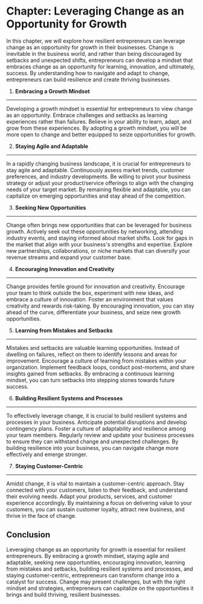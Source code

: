 Chapter: Leveraging Change as an Opportunity for Growth
=======================================================

In this chapter, we will explore how resilient entrepreneurs can leverage change as an opportunity for growth in their businesses. Change is inevitable in the business world, and rather than being discouraged by setbacks and unexpected shifts, entrepreneurs can develop a mindset that embraces change as an opportunity for learning, innovation, and ultimately, success. By understanding how to navigate and adapt to change, entrepreneurs can build resilience and create thriving businesses.

1. **Embracing a Growth Mindset**
---------------------------------

Developing a growth mindset is essential for entrepreneurs to view change as an opportunity. Embrace challenges and setbacks as learning experiences rather than failures. Believe in your ability to learn, adapt, and grow from these experiences. By adopting a growth mindset, you will be more open to change and better equipped to seize opportunities for growth.

2. **Staying Agile and Adaptable**
----------------------------------

In a rapidly changing business landscape, it is crucial for entrepreneurs to stay agile and adaptable. Continuously assess market trends, customer preferences, and industry developments. Be willing to pivot your business strategy or adjust your product/service offerings to align with the changing needs of your target market. By remaining flexible and adaptable, you can capitalize on emerging opportunities and stay ahead of the competition.

3. **Seeking New Opportunities**
--------------------------------

Change often brings new opportunities that can be leveraged for business growth. Actively seek out these opportunities by networking, attending industry events, and staying informed about market shifts. Look for gaps in the market that align with your business's strengths and expertise. Explore new partnerships, collaborations, or niche markets that can diversify your revenue streams and expand your customer base.

4. **Encouraging Innovation and Creativity**
--------------------------------------------

Change provides fertile ground for innovation and creativity. Encourage your team to think outside the box, experiment with new ideas, and embrace a culture of innovation. Foster an environment that values creativity and rewards risk-taking. By encouraging innovation, you can stay ahead of the curve, differentiate your business, and seize new growth opportunities.

5. **Learning from Mistakes and Setbacks**
------------------------------------------

Mistakes and setbacks are valuable learning opportunities. Instead of dwelling on failures, reflect on them to identify lessons and areas for improvement. Encourage a culture of learning from mistakes within your organization. Implement feedback loops, conduct post-mortems, and share insights gained from setbacks. By embracing a continuous learning mindset, you can turn setbacks into stepping stones towards future success.

6. **Building Resilient Systems and Processes**
-----------------------------------------------

To effectively leverage change, it is crucial to build resilient systems and processes in your business. Anticipate potential disruptions and develop contingency plans. Foster a culture of adaptability and resilience among your team members. Regularly review and update your business processes to ensure they can withstand change and unexpected challenges. By building resilience into your business, you can navigate change more effectively and emerge stronger.

7. **Staying Customer-Centric**
-------------------------------

Amidst change, it is vital to maintain a customer-centric approach. Stay connected with your customers, listen to their feedback, and understand their evolving needs. Adapt your products, services, and customer experience accordingly. By maintaining a focus on delivering value to your customers, you can sustain customer loyalty, attract new business, and thrive in the face of change.

Conclusion
----------

Leveraging change as an opportunity for growth is essential for resilient entrepreneurs. By embracing a growth mindset, staying agile and adaptable, seeking new opportunities, encouraging innovation, learning from mistakes and setbacks, building resilient systems and processes, and staying customer-centric, entrepreneurs can transform change into a catalyst for success. Change may present challenges, but with the right mindset and strategies, entrepreneurs can capitalize on the opportunities it brings and build thriving, resilient businesses.

